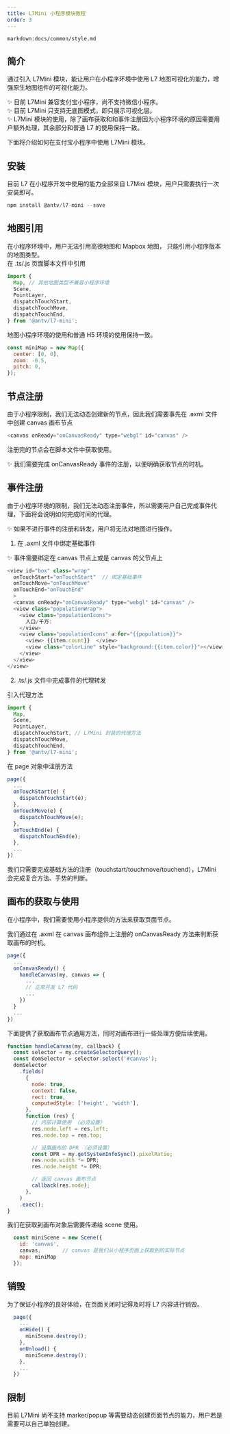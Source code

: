 ```yaml
---
title: L7Mini 小程序模块教程
order: 3
---
```


`markdown:docs/common/style.md`

## 简介
通过引入 L7Mini 模块，能让用户在小程序环境中使用 L7 地图可视化的能力，增强原生地图组件的可视化能力。 

✨ 目前 L7Mini 兼容支付宝小程序，尚不支持微信小程序。  
✨ 目前 L7Mini 只支持无底图模式，即只展示可视化层。  
✨ L7Mini 模块的使用，除了画布获取和和事件注册因为小程序环境的原因需要用户额外处理，其余部分和普通 L7 的使用保持一致。  

下面将介绍如何在支付宝小程序中使用 L7Mini 模块。

## 安装

目前 L7 在小程序开发中使用的能力全部来自 L7Mini 模块，用户只需要执行一次安装即可。

```javascript
npm install @antv/l7-mini --save
```

## 地图引用

在小程序环境中，用户无法引用高德地图和 Mapbox 地图， 只能引用小程序版本的地图类型。  
在 .ts/.js 页面脚本文件中引用

```javascript
import {
  Map, // 其他地图类型不兼容小程序环境
  Scene,
  PointLayer,
  dispatchTouchStart,
  dispatchTouchMove,
  dispatchTouchEnd,
} from '@antv/l7-mini';
```
地图小程序环境的使用和普通 H5 环境的使用保持一致。

```javascript
const miniMap = new Map({
  center: [0, 0],
  zoom: -0.5,
  pitch: 0,
});
```

## 节点注册
由于小程序限制，我们无法动态创建新的节点，因此我们需要事先在 .axml 文件中创建 canvas 画布节点

```javascript
<canvas onReady="onCanvasReady" type="webgl" id="canvas" />
```

注册完的节点会在脚本文件中获取使用。  

✨ 我们需要完成 onCanvasReady 事件的注册，以便明确获取节点的时机。    

## 事件注册

由于小程序环境的限制，我们无法动态注册事件，所以需要用户自己完成事件代理，下面将会说明如何完成时间的代理。

✨ 如果不进行事件的注册和转发，用户将无法对地图进行操作。

1. 在 .axml 文件中绑定基础事件

✨ 事件需要绑定在 canvas 节点上或是 canvas 的父节点上
```javascript
<view id="box" class="wrap" 
  onTouchStart="onTouchStart"  // 绑定基础事件
  onTouchMove="onTouchMove"
  onTouchEnd="onTouchEnd"
  >
  <canvas onReady="onCanvasReady" type="webgl" id="canvas" />
  <view class="populationWrap">
    <view class="populationIcons">
      人口/千万:
    </view>
    <view class="populationIcons" a:for="{{population}}">
      <view> {{item.count}}  </view>
      <view class="colorLine" style="background:{{item.color}}"></view>
    </view>
  </view>
</view>
```

2. .ts/.js 文件中完成事件的代理转发

引入代理方法
```javascript
import {
  Map, 
  Scene,
  PointLayer,
  dispatchTouchStart, // L7Mini 封装的代理方法
  dispatchTouchMove,
  dispatchTouchEnd,
} from '@antv/l7-mini';
```

在 page 对象中注册方法
```javascript
page({
  ...
  onTouchStart(e) {
    dispatchTouchStart(e);
  },
  onTouchMove(e) {
    dispatchTouchMove(e);
  },
  onTouchEnd(e) {
    dispatchTouchEnd(e);
  },
  ...
})

```
我们只需要完成基础方法的注册（touchstart/touchmove/touchend），L7Mini 会完成复合方法、手势的判断。

## 画布的获取与使用
在小程序中，我们需要使用小程序提供的方法来获取页面节点。  

我们通过在 .axml 在 canvas 画布组件上注册的 onCanvasReady 方法来判断获取画布的时机。  

```javascript
page({
  ...
  onCanvasReady() {
    handleCanvas(my, canvas => {
      ...
      // 正常开发 L7 代码
      ...
    })
  }
  ...
})
```

下面提供了获取画布节点通用方法，同时对画布进行一些处理方便后续使用。

```javascript
function handleCanvas(my, callback) {
  const selector = my.createSelectorQuery();
  const domSelector = selector.select('#canvas');
  domSelector
    .fields(
      {
        node: true,
        context: false,
        rect: true,
        computedStyle: ['height', 'width'],
      },
      function (res) {
        // 内部计算使用 （必须设置）
        res.node.left = res.left;
        res.node.top = res.top;

        // 设置画布的 DPR （必须设置）
        const DPR = my.getSystemInfoSync().pixelRatio;
        res.node.width *= DPR;
        res.node.height *= DPR;

        // 返回 canvas 画布节点
        callback(res.node);
      },
    )
    .exec();
}
```

我们在获取到画布对象后需要传递给 scene 使用。

```javascript
  const miniScene = new Scene({
    id: 'canvas',
    canvas,       // canvas 是我们从小程序页面上获取到的实际节点
    map: miniMap
  });
```

## 销毁
为了保证小程序的良好体验，在页面关闭时记得及时将 L7 内容进行销毁。

```javascript
  page({
    ...
    onHide() {
      miniScene.destroy();
    },
    onUnload() {
      miniScene.destroy();
    },
    ...
  })
```

## 限制
目前 L7Mini 尚不支持 marker/popup 等需要动态创建页面节点的能力，用户若是需要可以自己单独创建。   